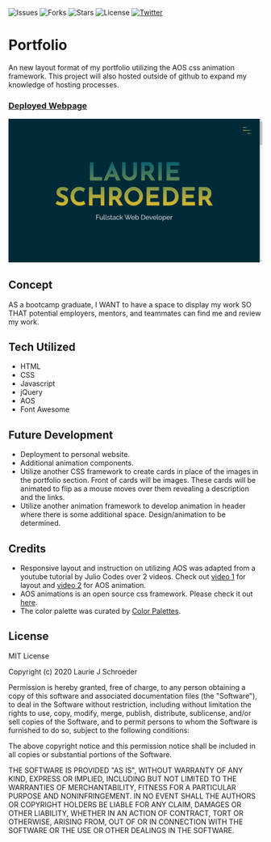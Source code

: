 ![Issues](https://img.shields.io/github/issues/clauries/portfolio-website)  ![Forks](https://img.shields.io/github/forks/clauries/portfolio-website)  ![Stars](https://img.shields.io/github/stars/clauries/portfolio-website)  ![License](https://img.shields.io/github/license/clauries/portfolio-website)  [![Twitter](https://img.shields.io/twitter/url?style=social)](https://twitter.com/intent/tweet?text=Wow:&url=https%3A%2F%2Fgithub.com%2Fclauries%2Fportfolio-website)

# Portfolio
An new layout format of my portfolio utilizing the AOS css animation framework. This project will also hosted outside of github to expand my knowledge of hosting processes. 

### [Deployed Webpage](https://clauries.github.io/portfolio-website/) 

<img src="./assets/imgs/portfolio.png" alt="Webpage Image"/>


## Concept
AS a bootcamp graduate,
I WANT to have a space to display my work
SO THAT potential employers, mentors, and teammates can find me and review my work.

## Tech Utilized
* HTML
* CSS
* Javascript
* jQuery
* AOS
* Font Awesome

## Future Development
* Deployment to personal website.
* Additional animation components.
* Utilize another CSS framework to create cards in place of the images in the portfolio section. Front of cards will be images. These cards will be animated to flip as a mouse moves over them revealing a description and the links. 
* Utilize another animation framework to develop animation in header where there is some additional space. Design/animation to be determined.

## Credits
* Responsive layout and instruction on utilizing AOS was adapted from a youtube tutorial by Julio Codes over 2 videos. Check out [video 1](https://youtu.be/T7PnWnTgusc) for layout and [video 2](https://youtu.be/inCl01EJkts) for AOS animation.
* AOS animations is an open source css framework. Please check it out [here](https://bit.ly/2EDiVLl).
* The color palette was curated by [Color Palettes](https://colorpalettes.net/color-palette-971/).

## License

MIT License

Copyright (c) 2020 Laurie J Schroeder

Permission is hereby granted, free of charge, to any person obtaining a copy
of this software and associated documentation files (the "Software"), to deal
in the Software without restriction, including without limitation the rights
to use, copy, modify, merge, publish, distribute, sublicense, and/or sell
copies of the Software, and to permit persons to whom the Software is
furnished to do so, subject to the following conditions:

The above copyright notice and this permission notice shall be included in all
copies or substantial portions of the Software.

THE SOFTWARE IS PROVIDED "AS IS", WITHOUT WARRANTY OF ANY KIND, EXPRESS OR
IMPLIED, INCLUDING BUT NOT LIMITED TO THE WARRANTIES OF MERCHANTABILITY,
FITNESS FOR A PARTICULAR PURPOSE AND NONINFRINGEMENT. IN NO EVENT SHALL THE
AUTHORS OR COPYRIGHT HOLDERS BE LIABLE FOR ANY CLAIM, DAMAGES OR OTHER
LIABILITY, WHETHER IN AN ACTION OF CONTRACT, TORT OR OTHERWISE, ARISING FROM,
OUT OF OR IN CONNECTION WITH THE SOFTWARE OR THE USE OR OTHER DEALINGS IN THE
SOFTWARE.

